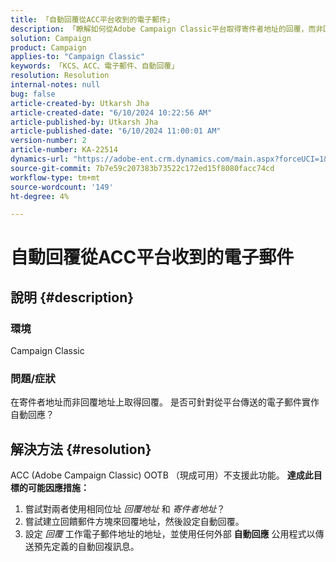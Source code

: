 ```yaml
---
title: 「自動回覆從ACC平台收到的電子郵件」
description: 「瞭解如何從Adobe Campaign Classic平台取得寄件者地址的回覆，而非回覆地址。」
solution: Campaign
product: Campaign
applies-to: "Campaign Classic"
keywords: 「KCS、ACC、電子郵件、自動回覆」
resolution: Resolution
internal-notes: null
bug: false
article-created-by: Utkarsh Jha
article-created-date: "6/10/2024 10:22:56 AM"
article-published-by: Utkarsh Jha
article-published-date: "6/10/2024 11:00:01 AM"
version-number: 2
article-number: KA-22514
dynamics-url: "https://adobe-ent.crm.dynamics.com/main.aspx?forceUCI=1&pagetype=entityrecord&etn=knowledgearticle&id=58d18766-1327-ef11-840a-6045bd026b83"
source-git-commit: 7b7e59c207383b73522c172ed15f8080facc74cd
workflow-type: tm+mt
source-wordcount: '149'
ht-degree: 4%

---
```


# 自動回覆從ACC平台收到的電子郵件

## 說明 {#description}


### <b>環境</b>

Campaign Classic



### <b>問題/症狀</b>

在寄件者地址而非回覆地址上取得回覆。 是否可針對從平台傳送的電子郵件實作自動回應？


## 解決方法 {#resolution}


ACC (Adobe Campaign Classic) OOTB （現成可用）不支援此功能。
<b>達成此目標的可能因應措施：</b>
1. 嘗試對兩者使用相同位址 *回覆地址* 和 *寄件者地址*？
2. 嘗試建立回饋郵件方塊來回覆地址，然後設定自動回覆。
3. 設定 *回覆* 工作電子郵件地址的地址，並使用任何外部 <b>自動回應</b> 公用程式以傳送預先定義的自動回複訊息。

